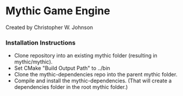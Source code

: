 # Mythic Game Engine
Created by Christopher W. Johnson

### Installation Instructions

* Clone repository into an existing mythic folder (resulting in mythic/mythic).
* Set CMake "Build Output Path" to ../bin
* Clone the mythic-dependencies repo into the parent mythic folder.
* Compile and install the mythic-dependencies.  (That will create a dependencies folder in the root mythic folder.)

